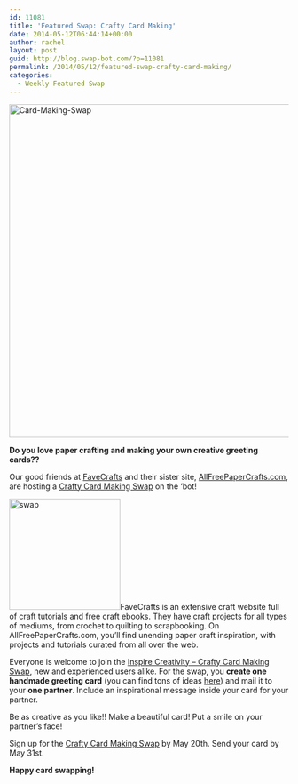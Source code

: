 ```yaml
---
id: 11081
title: 'Featured Swap: Crafty Card Making'
date: 2014-05-12T06:44:14+00:00
author: rachel
layout: post
guid: http://blog.swap-bot.com/?p=11081
permalink: /2014/05/12/featured-swap-crafty-card-making/
categories:
  - Weekly Featured Swap
---
```

[<img src="http://blog.swap-bot.com/wp-content/uploads/2014/05/Card-Making-Swap-Swap-600.jpg" alt="Card-Making-Swap" width="600" height="600" class="alignnone size-full wp-image-11082" />](http://www.favecrafts.com/blog/fc/inspire-creativity-crafty-card-making-swap/)

**Do you love paper crafting and making your own creative greeting cards??** 

Our good friends at [FaveCrafts](http://www.favecrafts.com) and their sister site, [AllFreePaperCrafts.com](http://www.allfreepapercrafts.com), are hosting a [Crafty Card Making Swap](http://www.swap-bot.com/swap/show/174926) on the &#8216;bot!

[<img src="http://blog.swap-bot.com/wp-content/uploads/2014/05/swap.jpg" alt="swap" width="200" height="200" class="alignright size-full wp-image-11083" />](http://www.swap-bot.com/swap/show/174926)FaveCrafts is an extensive craft website full of craft tutorials and free craft ebooks. They have craft projects for all types of mediums, from crochet to quilting to scrapbooking. On AllFreePaperCrafts.com, you&#8217;ll find unending paper craft inspiration, with projects and tutorials curated from all over the web. 

Everyone is welcome to join the [Inspire Creativity &#8211; Crafty Card Making Swap](http://www.swap-bot.com/swap/show/174926), new and experienced users alike. For the swap, you **create one handmade greeting card** (you can find tons of ideas [here](http://www.allfreepapercrafts.com/Card-Making)) and mail it to your **one partner**. Include an inspirational message inside your card for your partner. 

Be as creative as you like!! Make a beautiful card! Put a smile on your partner&#8217;s face! 

Sign up for the [Crafty Card Making Swap](http://www.swap-bot.com/swap/show/174926) by May 20th. Send your card by May 31st. 

**Happy card swapping!**